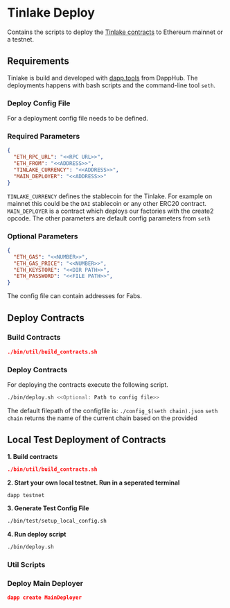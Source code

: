 # Tinlake Deploy
Contains the scripts to deploy the [Tinlake contracts](https://github.com/centrifuge/tinlake]) to Ethereum mainnet or a testnet.


## Requirements
Tinlake is build and developed with  [dapp.tools](https://github.com/dapphub/dapptools) from DappHub.
The deployments happens with bash scripts and the command-line tool `seth`.



### Deploy Config File
For a deployment config file needs to be defined.
### Required Parameters
```json
{
  "ETH_RPC_URL": "<<RPC URL>>",
  "ETH_FROM": "<<ADDRESS>>",
  "TINLAKE_CURRENCY": "<<ADDRESS>>",
  "MAIN_DEPLOYER": "<<ADDRESS>>"
}
```
`TINLAKE_CURRENCY` defines the stablecoin for the Tinlake. For example on mainnet this could be the `DAI` stablecoin or any other ERC20 contract.
`MAIN_DEPLOYER` is a contract which deploys our factories with the create2 opcode.  The other parameters are default config parameters from `seth`


### Optional Parameters
```json
{
  "ETH_GAS": "<<NUMBER>>",
  "ETH_GAS_PRICE": "<<NUMBER>>",
  "ETH_KEYSTORE": "<<DIR PATH>>",
  "ETH_PASSWORD": "<<FILE PATH>>",
}
```
The config file can contain addresses for Fabs.

## Deploy Contracts

### Build Contracts

```json
./bin/util/build_contracts.sh
```

### Deploy Contracts
For deploying the contracts execute the following script.

```bash
./bin/deploy.sh <<Optional: Path to config file>>
```
The default filepath of the configfile is: `./config_$(seth chain).json`
`seth chain` returns the name of the current chain based on the provided 

## Local Test Deployment of Contracts
**1. Build contracts**
```json
./bin/util/build_contracts.sh
```

**2. Start your own local testnet. Run in a seperated terminal**
```bash
dapp testnet

```
**3. Generate Test Config File**
```bash
./bin/test/setup_local_config.sh 
```

**4. Run deploy script**
```bash
./bin/deploy.sh
```

### Util Scripts

### Deploy Main Deployer
```json
dapp create MainDeployer 
```
